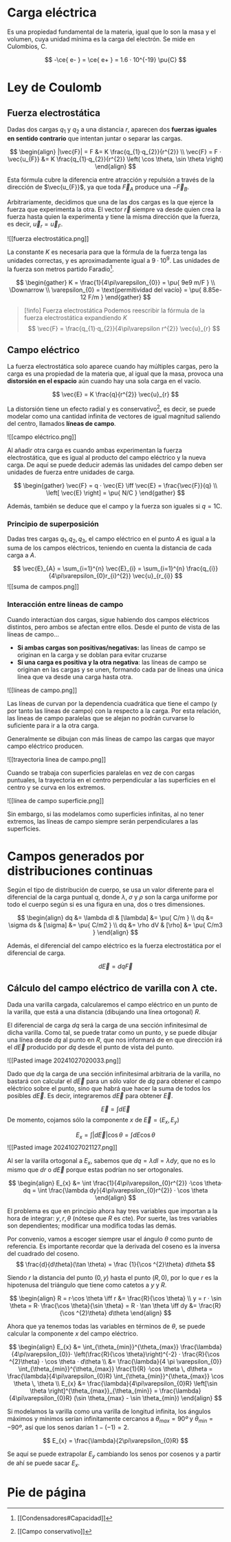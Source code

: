 

# Carga eléctrica

Es una propiedad fundamental de la materia, igual que lo son la masa y el volumen, cuya unidad mínima es la carga del electrón. Se mide en Culombios, $\mathrm{C}$.

$$
-\ce{ e- } = \ce{ e+ } = 1.6 · 10^{-19} \pu{C}
$$

# Ley de Coulomb

## Fuerza electrostática

Dadas dos cargas $q_{1}$ y $q_{2}$ a una distancia $r$, aparecen dos **fuerzas iguales en sentido contrario** que intentan juntar o separar las cargas.

$$
\begin{align}
|\vec{F}| = F &= K \frac{q_{1}·q_{2}}{r^{2}} \\
\vec{F} = F · \vec{u_{F}} &= K \frac{q_{1}·q_{2}}{r^{2}} \left( \cos \theta, \sin \theta \right) 
\end{align}
$$

Esta fórmula cubre la diferencia entre atracción y repulsión a través de la dirección de $\vec{u_{F}}$, ya que toda $\vec{F}_{A}$ produce una $-\vec{F}_{B}$.

Arbitrariamente, decidimos que una de las dos cargas es la que ejerce la fuerza que experimenta la otra. El vector $\vec{r}$ siempre va desde quien crea la fuerza hasta quien la experimenta y tiene la misma dirección que la fuerza, es decir, $\vec{u}_{r} = \vec{u}_{F}$.

![[fuerza electrostática.png]]

La constante $K$ es necesaria para que la fórmula de la fuerza tenga las unidades correctas, y es aproximadamente igual a $9·10^{9}$. Las unidades de la fuerza son metros partido Faradio[^1].

$$
\begin{gather}
K = \frac{1}{4\pi\varepsilon_{0}} = \pu{ 9e9 m/F } \\
\Downarrow \\
\varepsilon_{0} = \text{permitividad del vacío} = \pu{ 8.85e-12 F/m }
\end{gather}
$$

> [!info] Fuerza electrostática
> Podemos reescribir la fórmula de la fuerza electrostática expandiendo $K$
> $$
> \vec{F} = \frac{q_{1}·q_{2}}{4\pi\varepsilon r^{2}} \vec{u}_{r}
> $$
> 

## Campo eléctrico

La fuerza electrostática solo aparece cuando hay múltiples cargas, pero la carga es una propiedad de la materia que, al igual que la masa, provoca una **distorsión en el espacio** aún cuando hay una sola carga en el vacío. 

$$
\vec{E} = K \frac{q}{r^{2}} \vec{u}_{r}
$$

La distorsión tiene un efecto radial y es conservativo[^2], es decir, se puede modelar como una cantidad infinita de vectores de igual magnitud saliendo del centro, llamados **líneas de campo**.

![[campo eléctrico.png]]

Al añadir otra carga es cuando ambas experimentan la fuerza electrostática, que es igual al producto del campo eléctrico y la nueva carga. De aquí se puede deducir además las unidades del campo deben ser unidades de fuerza entre unidades de carga.

$$
\begin{gather}
\vec{F} = q · \vec{E} \iff \vec{E} = \frac{\vec{F}}{q} \\
\left[ \vec{E} \right] = \pu{ N/C } 
\end{gather}
$$

Además, también se deduce que el campo y la fuerza son iguales si $q = 1\mathrm{C}$.

### Principio de superposición

Dadas tres cargas $q_{1},q_{2},q_{3}$, el campo eléctrico en el punto $A$ es igual a la suma de los campos eléctricos, teniendo en cuenta la distancia de cada carga a $A$.

$$
\vec{E}_{A} = \sum_{i=1}^{n} \vec{E}_{i} = \sum_{i=1}^{n} \frac{q_{i}}{4\pi\varepsilon_{0}r_{i}^{2}} \vec{u}_{r_{i}}
$$
![[suma de campos.png]]

### Interacción entre líneas de campo

Cuando interactúan dos cargas, sigue habiendo dos campos eléctricos distintos, pero ambos se afectan entre ellos. Desde el punto de vista de las líneas de campo...

- **Si ambas cargas son positivas/negativas:** las líneas de campo se originan en la carga y se doblan para evitar cruzarse
- **Si una carga es positiva y la otra negativa**: las líneas de campo se originan en las cargas y se unen, formando cada par de líneas una única línea que va desde una carga hasta otra.

![[líneas de campo.png]]

Las líneas de curvan por la dependencia cuadrática que tiene el campo (y por tanto las líneas de campo) con la respecto a la carga. Por esta relación, las lineas de campo paralelas que se alejan no podrán curvarse lo suficiente para ir a la otra carga.

Generalmente se dibujan con más líneas de campo las cargas que mayor campo eléctrico producen.


![[trayectoria linea de campo.png]]

Cuando se trabaja con superficies paralelas en vez de con cargas puntuales, la trayectoria en el centro perpendicular a las superficies en el centro y se curva en los extremos.

![[línea de campo superficie.png]]

Sin embargo, si las modelamos como superficies infinitas, al no tener extremos, las líneas de campo siempre serán perpendiculares a las superficies.

# Campos generados por distribuciones continuas

Según el tipo de distribución de cuerpo, se usa un valor diferente para el diferencial de la carga puntual $q$, donde $\lambda$, $\sigma$ y $\rho$ son la carga uniforme por todo el cuerpo según si es una figura en una, dos o tres dimensiones.

$$
\begin{align}
dq &= \lambda dl & [\lambda] &= \pu{ C/m } \\
dq &= \sigma ds  & [\sigma] &= \pu{ C/m2 } \\
dq &= \rho dV  & [\rho] &= \pu{ C/m3 }
\end{align}
$$

Además, el diferencial del campo eléctrico es la fuerza electrostática por el diferencial de carga.

$$
d\vec{E} = dq\vec{F}
$$

## Cálculo del campo eléctrico de varilla con $\lambda$ cte.

Dada una varilla cargada, calcularemos el campo eléctrico en un punto de la varilla, que está a una distancia (dibujando una línea ortogonal) $R$.

El diferencial de carga $dq$ será la carga de una sección infinitesimal de dicha varilla. Como tal, se puede tratar como un punto, y se puede dibujar una línea desde $dq$ al punto en $R$, que nos informará de en que dirección irá el $d\vec{E}$ producido por $dq$ desde el punto de vista del punto. 

![[Pasted image 20241027020033.png]]

Dado que $dq$ la carga de una sección infinitesimal arbitraria de la varilla, no bastará con calcular el $d\vec{E}$ para un sólo valor de $dq$ para obtener el campo eléctrico sobre el punto, sino que habrá que hacer la suma de todos los posibles $d\vec{E}$. Es decir, integraremos $d\vec{E}$ para obtener $\vec{E}$.

$$
\vec{E} = \int d\vec{E}
$$
De momento, cojamos sólo la componente $x$ de $\vec{E} = (E_{x}, E_{y})$

$$
E_{x} = \int |d\vec{E}| \cos \theta = \int dE \cos \theta
$$
![[Pasted image 20241027021127.png]]

Al ser la varilla ortogonal a $E_{x}$, sabemos que $dq = \lambda dl = \lambda dy$, que no es lo mismo que $dr$ o $d\vec{E}$ porque estas podrían no ser ortogonales.

$$
\begin{align}
E_{x} &= \int \frac{1}{4\pi\varepsilon_{0}r^{2}} ·\cos \theta· dq = \int \frac{\lambda dy}{4\pi\varepsilon_{0}r^{2}} · \cos \theta
\end{align}
$$

El problema es que en principio ahora hay tres variables que importan a la hora de integrar: $y,r,\theta$ (nótese que $R$ es cte). Por suerte, las tres variables son dependientes; modificar una modifica todas las demás.

Por convenio, vamos a escoger siempre usar el ángulo $\theta$ como punto de referencia. Es importante recordar que la derivada del coseno es la inversa del cuadrado del coseno.
$$
\frac{d}{d\theta}(\tan \theta) = \frac {1}{\cos ^{2}\theta} d\theta
$$

Siendo $r$ la distancia del punto $(0, y)$ hasta el punto $(R, 0)$, por lo que $r$ es la hipotenusa del triángulo que tiene como catetos a $y$ y $R$.

$$
\begin{align}
R = r·\cos \theta \iff r &= \frac{R}{\cos \theta} \\
y = r · \sin \theta = R· \frac{\cos \theta}{\sin \theta} = R · \tan \theta \iff dy &= \frac{R}{\cos ^{2}\theta} d\theta
\end{align}
$$

Ahora que ya tenemos todas las variables en términos de $\theta$, se puede calcular la componente $x$ del campo eléctrico.

$$
\begin{align}
E_{x} &= \int_{\theta_{min}}^{\theta_{max}} \frac{\lambda}{4\pi\varepsilon_{0}}· \left(\frac{R}{\cos \theta}\right)^{-2} · \frac{R}{\cos ^{2}\theta} · \cos \theta · d\theta \\
&= \frac{\lambda}{4 \pi \varepsilon_{0}} \int_{\theta_{min}}^{\theta_{max}} \frac{1}{R} ·\cos \theta \, d\theta = \frac{\lambda}{4\pi\varepsilon_{0}R} \int_{\theta_{min}}^{\theta_{max}} \cos \theta \, \theta \\
E_{x} &= \frac{\lambda}{4\pi\varepsilon_{0}R} \left[\sin \theta \right]^{\theta_{max}}_{\theta_{min}} = \frac{\lambda}{4\pi\varepsilon_{0}R} (\sin \theta_{max} - \sin \theta_{min})
\end{align}
$$

Si modelamos la varilla como una varilla de longitud infinita, los ángulos máximos y mínimos serían infinitamente cercanos a $\theta_{max} = 90º$ y $\theta_{min} = -90º$, así que los senos darían $1-(-1) = 2$.

$$
E_{x} = \frac{\lambda}{2\pi\varepsilon_{0}R}
$$

Se aquí se puede extrapolar $E_{y}$ cambiando los senos por cosenos y a partir de ahí se puede sacar $E_{x}$.

# Pie de página

[^1]: [[Condensadores#Capacidad]]
[^2]: [[Campo conservativo]]